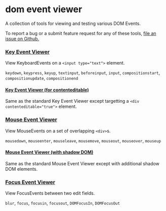 # dom event viewer

A collection of tools for viewing and testing various DOM Events.

To report a bug or a submit feature request for any of these tools,
<a href="https://github.com/garykac/dom-event-viewer/issues/new">file an issue on Github.

### [Key Event Viewer](https://domeventviewer.com/key-event-viewer.html)

View KeyboardEvents on a `<input type="text">` element.

`keydown`, `keypress`, `keyup`, `textinput`, `beforeinput`, `input`, `compositionstart`, `compositionupdate`, `compositionend`

#### [Key Event Viewer (for contenteditable)](https://domeventviewer.com/key-event-viewer-ce.html)

Same as the standard Key Event Viewer except targetting a `<div contenteditable="true">` element.

### [Mouse Event Viewer](https://domeventviewer.com/mouse-event-viewer.html)

View MouseEvents on a set of overlapping `<div>`s.

`mousedown`, `mouseenter`, `mouseleave`, `mousemove`, `mouseout`, `mouseover`, `mouseup`

#### [Mouse Event Viewer (with shadow DOM)](https://domeventviewer.com/mouse-event-viewer-shadow.html)

Same as the standard Mouse Event Viewer except with additional shadow DOM elements.

### [Focus Event Viewer](https://domeventviewer.com/focus-event-viewer.html)

View FocusEvents between two edit fields.

`blur`, `focus`, `focusin`, `focusout`, `DOMFocusIn`, `DOMFocusOut`

